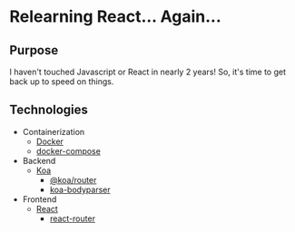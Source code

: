 # Relearning React... Again... #

## Purpose ##

I haven't touched Javascript or React in nearly 2 years! So, it's time to get back up to speed on things.

## Technologies ##

* Containerization
  * [Docker](https://www.docker.com/)
  * [docker-compose](https://docs.docker.com/compose/)
* Backend
  * [Koa](https://koajs.com/)
    * [@koa/router](https://www.npmjs.com/package/koa-router)
    * [koa-bodyparser](https://www.npmjs.com/package/koa-bodyparser)
* Frontend
  * [React](https://reactjs.org/)
    * [react-router](https://reactrouter.com/)

